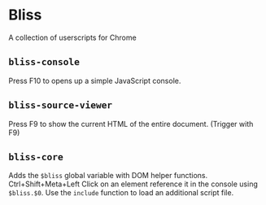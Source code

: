 # Bliss
A collection of userscripts for Chrome
## `bliss-console`
Press F10 to opens up a simple JavaScript console.
## `bliss-source-viewer`
Press F9 to show the current HTML of the entire document. (Trigger with F9)
## `bliss-core`
Adds the `$bliss` global variable with DOM helper functions. Ctrl+Shift+Meta+Left Click on an element reference it in the console using `$bliss.$0`. Use the `include` function to load an additional script file.
